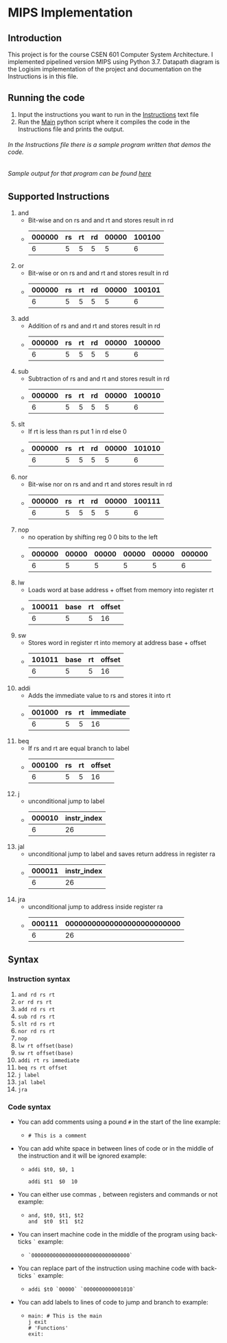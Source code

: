# MIPS Implementation

## Introduction

This project is for the course CSEN 601 Computer System Architecture.
I implemented pipelined version MIPS using Python 3.7.
Datapath diagram is the Logisim implementation of the project and documentation on the Instructions is in this file.

## Running the code
1. Input the instructions you want to run in the [Instructions](./Instructions.txt) text file
2. Run the [Main](./main.py) python script where it compiles the code in the Instructions file and prints the output.
###### In the Instructions file there is a sample program written that demos the code.
###### Sample output for that program can be found [here](./SampleOutput.txt)

## Supported Instructions
1. and
    * Bit-wise and on rs and and rt and stores result in rd
    *   |000000|rs|rt|rd|00000|100100|
        |---|---|---|---|---|---|
        |6|5|5|5|5|6|
2. or
    * Bit-wise or on rs and and rt and stores result in rd
    *   |000000|rs|rt|rd|00000|100101|
        |---|---|---|---|---|---|
        |6|5|5|5|5|6|
3. add
    * Addition of rs and and rt and stores result in rd
    *   |000000|rs|rt|rd|00000|100000|
        |---|---|---|---|---|---|
        |6|5|5|5|5|6|
4. sub
    * Subtraction of rs and and rt and stores result in rd
    *   |000000|rs|rt|rd|00000|100010|
        |---|---|---|---|---|---|
        |6|5|5|5|5|6|
5. slt
    * If rt is less than rs put 1 in rd else 0
    *   |000000|rs|rt|rd|00000|101010|
        |---|---|---|---|---|---|
        |6|5|5|5|5|6|
6. nor
    * Bit-wise nor on rs and and rt and stores result in rd
    *   |000000|rs|rt|rd|00000|100111|
        |---|---|---|---|---|---|
        |6|5|5|5|5|6|
7. nop
    * no operation by shifting reg 0 0 bits to the left
    *   |000000|00000|00000|00000|00000|000000|
        |---|---|---|---|---|---|
        |6|5|5|5|5|6|
8. lw
    * Loads word at base address + offset from memory into register rt
    *   |100011|base|rt|offset|
        |---|---|---|---|
        |6|5|5|16|
9. sw
    * Stores word in register rt into memory at address base + offset
    *   |101011|base|rt|offset|
        |---|---|---|---|
        |6|5|5|16|
10. addi
    * Adds the immediate value to rs and stores it into rt
    *   |001000|rs|rt|immediate|
        |---|---|---|---|
        |6|5|5|16|
11. beq
    * If rs and rt are equal branch to label
    *   |000100|rs|rt|offset|
        |---|---|---|---|
        |6|5|5|16|
12. j
    * unconditional jump to label
    *   |000010|instr_index|
        |---|---|
        |6|26|
13. jal
    * unconditional jump to label and saves return address in register ra
    *   |000011|instr_index|
        |---|---|
        |6|26|
14. jra
    * unconditional jump to address inside register ra
    *   |000111|00000000000000000000000000|
        |---|---|
        |6|26|

## Syntax

### Instruction syntax
1. `and rd rs rt`
2. `or rd rs rt`
3. `add rd rs rt`
4. `sub rd rs rt`
5. `slt rd rs rt`
6. `nor rd rs rt`
7. `nop`
8. `lw rt offset(base)`
9. `sw rt offset(base)`
10. `addi rt rs immediate`
11. `beq rs rt offset`
12. `j label`
13. `jal label`
14. `jra`

### Code syntax
* You can add comments using a pound `#` in the start of the line example:
    *   ````
        # This is a comment
        ````
* You can add white space in between lines of code or in the middle of the instruction and it will be ignored example:
    *    ```` 
         addi $t0, $0, 1 
        
         addi $t1  $0  10
         ````
* You can either use commas `,` between registers and commands or not example:
    *   ````
        and, $t0, $t1, $t2
        and  $t0  $t1  $t2
        ```` 
* You can insert machine code in the middle of the program using back-ticks `` ` `` example:
    *   ````
        `00000000000000000000000000000000`
        ````
* You can replace part of the instruction using machine code with back-ticks `` ` `` example:
    *   ````
        addi $t0 `00000` `0000000000001010`
        ````
* You can add labels to lines of code to jump and branch to example:
    * ```` 
      main: # This is the main
      j exit
      # 'Functions'
      exit:
      ````  

